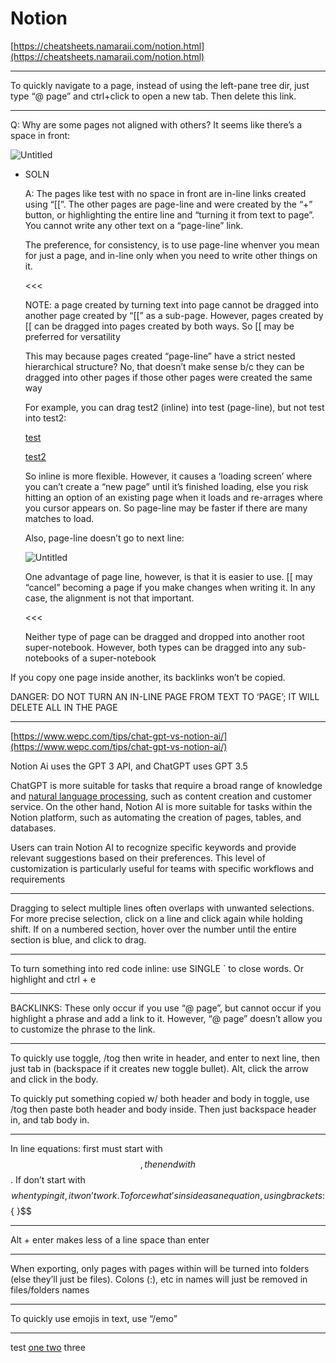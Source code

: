 # Notion

[https://cheatsheets.namaraii.com/notion.html](https://cheatsheets.namaraii.com/notion.html)

---

To quickly navigate to a page, instead of using the left-pane tree dir, just type “@ page” and ctrl+click to open a new tab. Then delete this link.

---

Q: Why are some pages not aligned with others? It seems like there’s a space in front:

![Untitled](Notion%2003b683dc0d694a6c863be959c6458bb7/Untitled.png)

- SOLN
    
    A: The pages like test with no space in front are in-line links created using “[[”. The other pages are page-line and were created by the “+” button, or highlighting the entire line and “turning it from text to page”. You cannot write any other text on a “page-line” link.
    
    The preference, for consistency, is to use page-line whenver you mean for just a page, and in-line only when you need to write other things on it.
    
    <<<
    
    NOTE: a page created by turning text into page cannot be dragged into another page created by “[[” as a sub-page. However, pages created by [[ can be dragged into pages created by both ways. So [[ may be preferred for versatility
    
    This may because pages created “page-line” have a strict nested hierarchical structure? No, that doesn’t make sense b/c they can be dragged into other pages if those other pages were created the same way
    
    For example, you can drag test2 (inline) into test (page-line), but not test into test2:
    
    [test](Notion%2003b683dc0d694a6c863be959c6458bb7/test%201c269f811c024a69be0770febc4a04e4.md)
    
    [test2](Notion%2003b683dc0d694a6c863be959c6458bb7/test2%20ce27bed53a514439b430b730edbae93d.md) 
    
    So inline is more flexible. However, it causes a ‘loading screen’ where you can’t create a “new page” until it’s finished loading, else you risk hitting an option of an existing page when it loads and re-arrages where you cursor appears on. So page-line may be faster if there are many matches to load.
    
    Also, page-line doesn’t go to next line:
    
    ![Untitled](Notion%2003b683dc0d694a6c863be959c6458bb7/Untitled%201.png)
    
    One advantage of page line, however, is that it is easier to use. [[ may “cancel” becoming a page if you make changes when writing it. In any case, the alignment is not that important.
    
    <<<
    
    Neither type of page can be dragged and dropped into another root super-notebook. However, both types can be dragged into any sub-notebooks of a super-notebook
    

If you copy one page inside another, its backlinks won’t be copied.

DANGER: DO NOT TURN AN IN-LINE PAGE FROM TEXT TO ‘PAGE’; IT WILL DELETE ALL IN THE PAGE

---

[https://www.wepc.com/tips/chat-gpt-vs-notion-ai/](https://www.wepc.com/tips/chat-gpt-vs-notion-ai/)

Notion Ai uses the GPT 3 API, and ChatGPT uses GPT 3.5

ChatGPT is more suitable for tasks that require a broad range of knowledge and [natural language processing](https://www.wepc.com/tips/is-chat-gpt-a-language-model-or-a-conversational-ai/), such as content creation and customer service. On the other hand, Notion AI is more suitable for tasks within the Notion platform, such as automating the creation of pages, tables, and databases.

Users can train Notion AI to recognize specific keywords and provide relevant suggestions based on their preferences. This level of customization is particularly useful for teams with specific workflows and requirements

---

Dragging to select multiple lines often overlaps with unwanted selections. For more precise selection, click on a line and click again while holding shift. If on a numbered section, hover over the number until the entire section is blue, and click to drag.

---

To turn something into red code inline: use SINGLE ` to close words. Or highlight and ctrl + e

---

BACKLINKS: These only occur if you use “@ page”, but cannot occur if you highlight a phrase and add a link to it. However, “@ page” doesn’t allow you to customize the phrase to the link.

---

To quickly use toggle, /tog then write in header, and enter to next line, then just tab in (backspace if it creates new toggle bullet). Alt, click the arrow and click in the body.

To quickly put something copied w/ both header and body in toggle, use /tog then paste both header and body inside. Then just backspace header in, and tab body in.

---

In line equations: first must start with $$, then end with $$. If don’t start with $$ when typing it, it won’t work. To force what’s inside as an equation, using brackets: $${ }$$

---

Alt + enter makes less of a line space than enter

---

When exporting, only pages with pages within will be turned into folders (else they’ll just be files). Colons (:), etc in names will just be removed in files/folders names

---

To quickly use emojis in text, use “/emo”

---

test [one two](https://www.notion.so/one-two-c58906e250cd409fb78e59293a340598?pvs=21) three